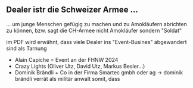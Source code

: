 ## Dealer istr die Schweizer Armee ...

... um junge Menschen gefügig zu machen und zu Amokläufern abrichten zu können, bzw. sagt die CH-Armee nicht Amokläufer sondern "Soldat"


im PDF wird erwähnt, dass viele Dealer ins "Event-Busines" abgewandert sind als Tarnung

* Alain Capiche = Event an der FHNW 2024
* Crazy Lights (Oliver Utz, David Utz, Markus Besler...)
* Dominik Brändli + Co in der Firma Smartec gmbh oder ag
  -> dominik brändli verrät als militär anwalt somit, dass 
